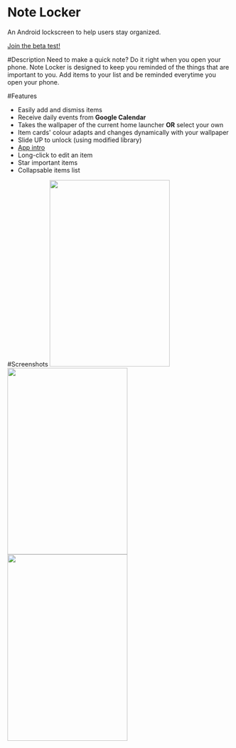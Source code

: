 # Note Locker
An Android lockscreen to help users stay organized.

<a href = "https://play.google.com/apps/testing/com.dev.fondson.NoteLocker">Join the beta test!</a>

#Description
Need to make a quick note? Do it right when you open your phone. Note Locker is designed to keep you reminded of the things that are important to you. Add items to your list and 
be reminded everytime you open your phone.

#Features
- Easily add and dismiss items
- Receive daily events from <b>Google Calendar</b>
- Takes the wallpaper of the current home launcher <b>OR</b> select your own
- Item cards' colour adapts and changes dynamically with your wallpaper
- Slide UP to unlock (using modified library)
- <a href ="https://github.com/PaoloRotolo/AppIntro"> App intro</a>
- Long-click to edit an item
- Star important items
- Collapsable items list

#Screenshots
<img src="https://dl2.pushbulletusercontent.com/ZOu0yRK0TZTDu5Kl2EmCEmyqBDseGO2Z/UZDeviceArtGeneratorImg2017-02-19-15-22-21.jpg" width="270px" height="420px" />
<img src="https://dl2.pushbulletusercontent.com/5u6NaGoUpx2xlNu8l4UsPKS3QwQKhu0T/UZDeviceArtGeneratorImg2017-02-19-15-22-56.jpg" width="270px" height="420px" />
<img src="https://dl2.pushbulletusercontent.com/AA1t3qiqKI3V7zueQ5BnI0VKQCzEOUhj/UZDeviceArtGeneratorImg2017-02-19-15-24-03.jpg" width="270px" height="420px" />
